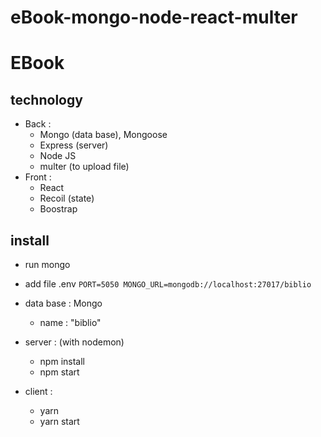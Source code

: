 # eBook-mongo-node-react-multer
# EBook

## technology
- Back :
    - Mongo (data base), Mongoose
    - Express (server)
    - Node JS
    - multer (to upload file)
- Front :
    - React
    - Recoil (state)
    - Boostrap


## install
- run mongo

- add file .env
    `PORT=5050
     MONGO_URL=mongodb://localhost:27017/biblio`

- data base : Mongo
    - name : "biblio"

- server : (with nodemon)
    - npm install
    - npm start

- client :
    - yarn
    - yarn start